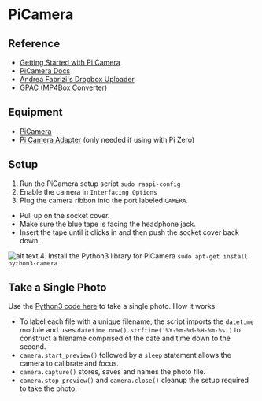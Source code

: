 # PiCamera

## Reference


* [Getting Started with Pi Camera](https://www.raspberrypi.org/learning/getting-started-with-picamera/worksheet/)
* [PiCamera Docs](https://picamera.readthedocs.io/en/release-1.13/)
* [Andrea Fabrizi's Dropbox Uploader](https://github.com/andreafabrizi/Dropbox-Uploader)
* [GPAC (MP4Box Converter)](https://gpac.wp.imt.fr/mp4box/mp4box-documentation/)

## Equipment

* [PiCamera](https://www.adafruit.com/product/3099)
* [Pi Camera Adapter](https://www.adafruit.com/product/3157) (only needed if using with Pi Zero)

## Setup

1. Run the PiCamera setup script `sudo raspi-config`
2. Enable the camera in `Interfacing Options`
3. Plug the camera ribbon into the port labeled `CAMERA`.
 * Pull up on the socket cover.
 * Make sure the blue tape is facing the headphone jack.
 * Insert the tape until it clicks in and then push the socket cover back down.

 ![alt text](https://dab1nmslvvntp.cloudfront.net/wp-content/uploads/2015/07/1436675540rpicamconnector.jpg)
4. Install the Python3 library for PiCamera `sudo apt-get install python3-camera`

## Take a Single Photo
Use the [Python3 code here](https://github.com/mediadesignpractices/fieldc_cheatsheets/blob/master/scripts/simple_photo.py) to take a single photo. How it works:

* To label each file with a unique filename, the script imports the `datetime` module and uses `datetime.now().strftime('%Y-%m-%d-%H-%m-%s')` to construct a filename comprised of the date and time down to the second.
* `camera.start_preview()` followed by a `sleep` statement allows the camera to calibrate and focus.
* `camera.capture()` stores, saves and names the photo file.
* `camera.stop_preview()` and `camera.close()` cleanup the setup required to take the photo.
